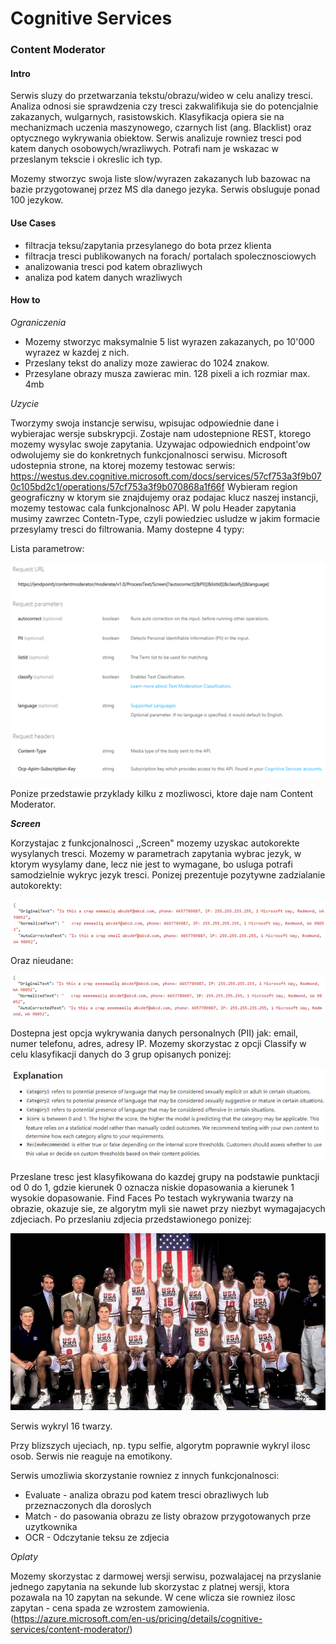 # Cognitive Services

### Content Moderator 
#### Intro
Serwis sluzy do przetwarzania tekstu/obrazu/wideo w celu analizy tresci. Analiza odnosi sie sprawdzenia czy tresci zakwalifikuja sie do potencjalnie zakazanych, wulgarnych, rasistowskich. 
Klasyfikacja opiera sie na mechanizmach uczenia maszynowego, czarnych list (ang. Blacklist) oraz optycznego wykrywania obiektow. Serwis analizuje rowniez tresci pod katem danych osobowych/wrazliwych. Potrafi nam je wskazac w przeslanym tekscie i okreslic ich typ. 

Mozemy stworzyc swoja liste slow/wyrazen zakazanych lub bazowac na bazie przygotowanej przez MS dla danego jezyka. Serwis obsluguje ponad 100 jezykow. 
#### Use Cases
- filtracja teksu/zapytania przesylanego do bota przez klienta
- filtracja tresci publikowanych na forach/ portalach spolecznosciowych 
- analizowania tresci pod katem obrazliwych
- analiza pod katem danych wrazliwych 

#### How to

_Ograniczenia_
- Mozemy stworzyc maksymalnie 5 list wyrazen zakazanych, po 10'000 wyrazez w kazdej z nich. 
- Przeslany tekst do analizy moze zawierac do 1024 znakow.
- Przesylane obrazy musza zawierac min. 128 pixeli a ich rozmiar max. 4mb

_Uzycie_ 

Tworzymy swoja instancje serwisu, wpisujac odpowiednie dane i wybierajac wersje subskrypcji. Zostaje nam udostepnione REST, ktorego mozemy wysylac swoje zapytania. Uzywajac odpowiednich endpoint'ow odwolujemy sie do konkretnych funkcjonalnosci serwisu. 
Microsoft udostepnia strone, na ktorej mozemy testowac serwis: https://westus.dev.cognitive.microsoft.com/docs/services/57cf753a3f9b070c105bd2c1/operations/57cf753a3f9b070868a1f66f
Wybieram region geograficzny w ktorym sie znajdujemy oraz podajac klucz naszej instancji, mozemy testowac cala funkcjonalnosc API. 
W polu Header zapytania musimy zawrzec Contetn-Type, czyli powiedziec usludze w jakim formacie przesylamy tresci do filtrowania. Mamy dostepne 4 typy: 
 
Lista parametrow:

![parametry](resources/images/listaParametrow.png)
 
Ponize przedstawie przyklady kilku z mozliwosci, ktore daje nam Content Moderator. 

**_Screen_**

Korzystajac z funkcjonalnosci ,,Screen" mozemy uzyskac autokorekte wysylanych tresci. Mozemy w parametrach zapytania wybrac jezyk, w ktorym wysylamy dane, lecz nie jest to wymagane, bo usluga potrafi samodzielnie wykryc jezyk tresci.
Ponizej prezentuje pozytywne zadzialanie autokorekty: 

![goodAutocorrect](resources/images/goodAutocorrect.png)
 
Oraz nieudane:

![badAutocorrect](resources/images/BadAutocorrect.png)
 
Dostepna jest opcja wykrywania danych personalnych (PII) jak: email, numer telefonu, adres, adresy IP.
Mozemy skorzystac z opcji Classify w celu klasyfikacji danych do 3 grup opisanych ponizej: 

![3Groups](resources/images/3Group.png)
 
Przeslane tresc jest klasyfikowana do kazdej grupy na podstawie punktacji od 0 do 1, gdzie kierunek 0 oznacza niskie dopasowania a kierunek 1 wysokie dopasowanie. 
Find Faces
Po testach wykrywania twarzy na obrazie, okazuje sie, ze algorytm myli sie nawet przy niezbyt wymagajacych zdjeciach. 
Po przeslaniu zdjecia przedstawionego ponizej:

![goodAutocorrect](resources/images/dreamTeam.jpg)
 
Serwis wykryl 16 twarzy. 

Przy blizszych ujeciach, np. typu selfie, algorytm poprawnie wykryl ilosc osob. 
Serwis nie reaguje na emotikony. 

Serwis umozliwia skorzystanie rowniez z innych funkcjonalnosci:
- Evaluate - analiza obrazu pod katem tresci obrazliwych lub przeznaczonych dla doroslych
- Match - do pasowania obrazu ze listy obrazow przygotowanych prze uzytkownika
- OCR - Odczytanie teksu ze zdjecia

_Oplaty_
 
Mozemy skorzystac z darmowej wersji serwisu, pozwalajacej na przyslanie jednego zapytania na sekunde lub skorzystac z platnej wersji, ktora pozawala na 10 zapytan na sekunde. 
W cene wlicza sie rowniez ilosc zapytan - cena spada ze wzrostem zamowienia.
(https://azure.microsoft.com/en-us/pricing/details/cognitive-services/content-moderator/)



 





















